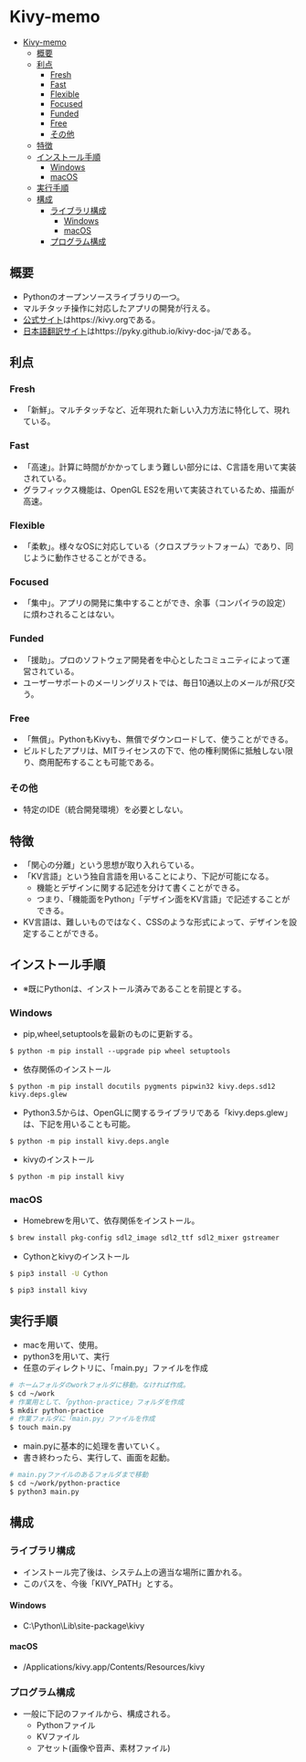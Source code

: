 # Kivy-memo

<!-- TOC -->

- [Kivy-memo](#kivy-memo)
    - [概要](#概要)
    - [利点](#利点)
        - [Fresh](#fresh)
        - [Fast](#fast)
        - [Flexible](#flexible)
        - [Focused](#focused)
        - [Funded](#funded)
        - [Free](#free)
        - [その他](#その他)
    - [特徴](#特徴)
    - [インストール手順](#インストール手順)
        - [Windows](#windows)
        - [macOS](#macos)
    - [実行手順](#実行手順)
    - [構成](#構成)
        - [ライブラリ構成](#ライブラリ構成)
            - [Windows](#windows-1)
            - [macOS](#macos-1)
        - [プログラム構成](#プログラム構成)

<!-- /TOC -->

## 概要
- Pythonのオープンソースライブラリの一つ。
- マルチタッチ操作に対応したアプリの開発が行える。
- [公式サイト](https://kivy.org)はhttps://kivy.orgである。
- [日本語翻訳サイト](https://pyky.github.io/kivy-doc-ja/)はhttps://pyky.github.io/kivy-doc-ja/である。

## 利点
### Fresh
- 「新鮮」。マルチタッチなど、近年現れた新しい入力方法に特化して、現れている。

### Fast
- 「高速」。計算に時間がかかってしまう難しい部分には、C言語を用いて実装されている。
- グラフィックス機能は、OpenGL ES2を用いて実装されているため、描画が高速。

### Flexible
- 「柔軟」。様々なOSに対応している（クロスプラットフォーム）であり、同じように動作させることができる。

### Focused
- 「集中」。アプリの開発に集中することができ、余事（コンパイラの設定）に煩わされることはない。

### Funded
- 「援助」。プロのソフトウェア開発者を中心としたコミュニティによって運営されている。
- ユーザーサポートのメーリングリストでは、毎日10通以上のメールが飛び交う。

### Free
- 「無償」。PythonもKivyも、無償でダウンロードして、使うことができる。
- ビルドしたアプリは、MITライセンスの下で、他の権利関係に抵触しない限り、商用配布することも可能である。

### その他
- 特定のIDE（統合開発環境）を必要としない。

## 特徴
- 「関心の分離」という思想が取り入れらている。
- 「KV言語」という独自言語を用いることにより、下記が可能になる。
    - 機能とデザインに関する記述を分けて書くことができる。
    - つまり、「機能面をPython」「デザイン面をKV言語」で記述することができる。
- KV言語は、難しいものではなく、CSSのような形式によって、デザインを設定することができる。

## インストール手順
- ※既にPythonは、インストール済みであることを前提とする。
### Windows

- pip,wheel,setuptoolsを最新のものに更新する。

```
$ python -m pip install --upgrade pip wheel setuptools
```

- 依存関係のインストール

```
$ python -m pip install docutils pygments pipwin32 kivy.deps.sd12 kivy.deps.glew
```

- Python3.5からは、OpenGLに関するライブラリである「kivy.deps.glew」は、下記を用いることも可能。

```
$ python -m pip install kivy.deps.angle
```

- kivyのインストール

```
$ python -m pip install kivy
```

### macOS

- Homebrewを用いて、依存関係をインストール。

```bash
$ brew install pkg-config sdl2_image sdl2_ttf sdl2_mixer gstreamer
```

- Cythonとkivyのインストール

```bash
$ pip3 install -U Cython

$ pip3 install kivy
```

## 実行手順
- macを用いて、使用。
- python3を用いて、実行
- 任意のディレクトリに、「main.py」ファイルを作成

```bash
# ホームフォルダのworkフォルダに移動。なければ作成。
$ cd ~/work
# 作業用として、「python-practice」フォルダを作成
$ mkdir python-practice
# 作業フォルダに「main.py」ファイルを作成
$ touch main.py
```

- main.pyに基本的に処理を書いていく。
- 書き終わったら、実行して、画面を起動。

```bash
# main.pyファイルのあるフォルダまで移動
$ cd ~/work/python-practice
$ python3 main.py
```

## 構成
### ライブラリ構成
- インストール完了後は、システム上の適当な場所に置かれる。
- このパスを、今後「KIVY_PATH」とする。

#### Windows
- C:\Python\Lib\site-package\kivy

#### macOS
- /Applications/kivy.app/Contents/Resources/kivy

### プログラム構成
- 一般に下記のファイルから、構成される。
    - Pythonファイル
    - KVファイル
    - アセット(画像や音声、素材ファイル)